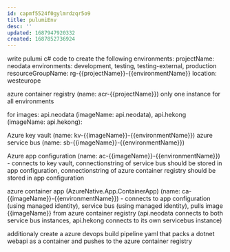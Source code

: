```yaml
---
id: capmf5524f0gylmrdzqr5o9
title: pulumiEnv
desc: ''
updated: 1687947920332
created: 1687852736924
---
```


write pulumi c# code to create the following environments:
projectName: neodata
environments: development, testing, testing-external, production
resourceGroupName: rg-{{projectName}}-{{environmentName}}
location: westeurope

azure container registry (name: acr-{{projectName}}) only one instance for all environments

for images:  api.neodata (imageName: api.neodata), api.hekong (imageName: api.hekong):

Azure key vault (name: kv-{{imageName}}-{{environmentName}})
azure service bus (name: sb-{{imageName}}-{{environmentName}})

Azure app configuration (name: ac-{{imageName}}-{{environmentName}}) - connects to key vault, connectionstring of service bus should be stored in app configuration, connectionstring of azure container registry should be stored in app configuration

azure container app (AzureNative.App.ContainerApp) (name: ca-{{imageName}}-{{environmentName}}) - connects to app configuration (using managed identity), service bus (using managed identity), pulls image {{imageName}} from azure container registry (api.neodata connects to both service bus instances, api.hekong connects to its own servicebus instance)



additionaly create a azure devops build pipeline yaml that packs a dotnet webapi as a container and pushes to the azure container registry